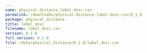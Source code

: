 ```yaml
---
name: physical-distance-label-desc-csv
permalink: /downloads/physical-distance-label-desc-csv/0_1_0
package: physical_distance
title: label_desc
filename: label_desc.csv
version: 0.1.0
full_version: 0.1.0
file: /data/physical_distance/0.1.0/label_desc.csv
---
```

